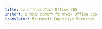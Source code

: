 ```yaml
---
title: הטבלה המחזורית של Office 365
inshort: באיזה כלי להשתמש כאשר ב- Office 365
translator: Microsoft Cognitive Services
---
```






